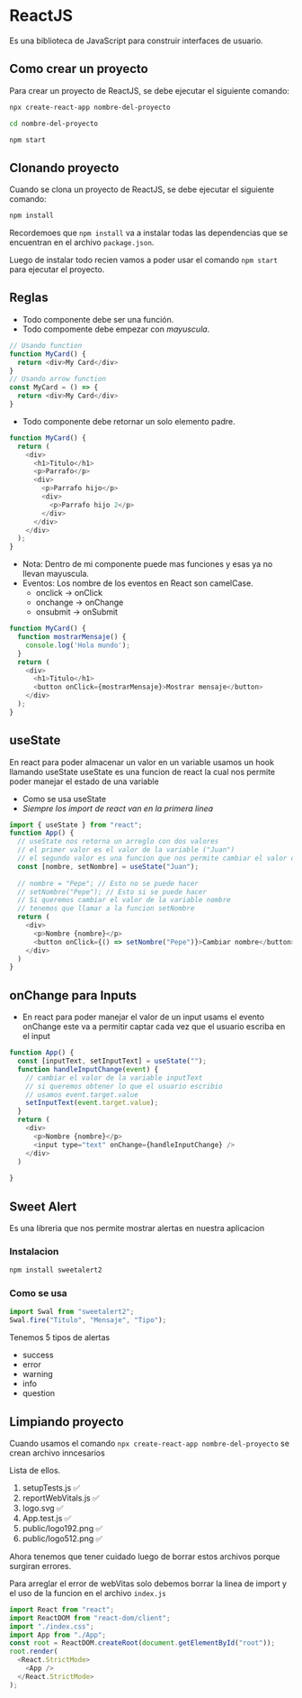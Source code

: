 # ReactJS

Es una biblioteca de JavaScript para construir interfaces de usuario.

## Como crear un proyecto

Para crear un proyecto de ReactJS, se debe ejecutar el siguiente comando:

```bash
npx create-react-app nombre-del-proyecto
```

```bash
cd nombre-del-proyecto
```

```bash
npm start
```

## Clonando proyecto

Cuando se clona un proyecto de ReactJS, se debe ejecutar el siguiente comando:

```bash
npm install
```

Recordemoes que `npm install` va a instalar todas las dependencias que se encuentran en el archivo `package.json`.

Luego de instalar todo recien vamos a poder usar el comando `npm start` para ejecutar el proyecto.

## Reglas

- Todo componente debe ser una función.
- Todo compomente debe empezar con *mayuscula*.

```js
// Usando function
function MyCard() {
  return <div>My Card</div>
}
// Usando arrow function
const MyCard = () => {
  return <div>My Card</div>
}
```

- Todo componente debe retornar un solo elemento padre.

```js
function MyCard() {
  return (
    <div>
      <h1>Titulo</h1>
      <p>Parrafo</p>
      <div>
        <p>Parrafo hijo</p>
        <div>
          <p>Parrafo hijo 2</p>
        </div>
      </div>
    </div>
  );
}
```

- Nota: Dentro de mi componente puede mas funciones y esas ya no llevan mayuscula.
- Eventos: Los nombre de los eventos en React son camelCase.
  - onclick -> onClick
  - onchange -> onChange
  - onsubmit -> onSubmit

```js
function MyCard() {
  function mostrarMensaje() {
    console.log('Hola mundo');
  }
  return (
    <div>
      <h1>Titulo</h1>
      <button onClick={mostrarMensaje}>Mostrar mensaje</button>
    </div>
  );
}
```

## useState

En react para poder almacenar un valor en un variable
usamos un hook llamando useState
useState es una funcion de react la cual nos permite poder
manejar el estado de una variable

- Como se usa useState
- *Siempre los import de react van en la primera linea*

```js
import { useState } from "react";
function App() {
  // useState nos retorna un arreglo con dos valores
  // el primer valor es el valor de la variable ("Juan")
  // el segundo valor es una funcion que nos permite cambiar el valor de la variable
  const [nombre, setNombre] = useState("Juan");
  
  // nombre = "Pepe"; // Esto no se puede hacer
  // setNombre("Pepe"); // Esto si se puede hacer
  // Si queremos cambiar el valor de la variable nombre
  // tenemos que llamar a la funcion setNombre
  return (
    <div>
      <p>Nombre {nombre}</p>
      <button onClick={() => setNombre("Pepe")}>Cambiar nombre</button>
    </div>
  )
}
```

## onChange para Inputs

- En react para poder manejar el valor de un input usams el evento onChange
este va a permitir captar cada vez que el usuario escriba en el input

```js
function App() {
  const [inputText, setInputText] = useState("");
  function handleInputChange(event) {
    // cambiar el valor de la variable inputText
    // si queremos obtener lo que el usuario escribio
    // usamos event.target.value
    setInputText(event.target.value);
  }
  return (
    <div>
      <p>Nombre {nombre}</p>
      <input type="text" onChange={handleInputChange} />
    </div>
  )
  
}
```

## Sweet Alert

Es una libreria que nos permite mostrar alertas en nuestra aplicacion

### Instalacion

```bash
npm install sweetalert2
```

### Como se usa

```js
import Swal from "sweetalert2";
Swal.fire("Titulo", "Mensaje", "Tipo");
```

Tenemos 5 tipos de alertas

- success
- error
- warning
- info
- question

## Limpiando proyecto

Cuando usamos el comando `npx create-react-app nombre-del-proyecto` se crean archivo inncesarios

Lista de ellos.

1. setupTests.js ✅
2. reportWebVitals.js ✅
3. logo.svg ✅
4. App.test.js ✅
5. public/logo192.png ✅
6. public/logo512.png ✅

Ahora tenemos que tener cuidado luego de borrar estos archivos porque surgiran errores.

Para arreglar el error de webVitas solo debemos borrar la linea de import y el uso de la funcion en el archivo `index.js`

```js
import React from "react";
import ReactDOM from "react-dom/client";
import "./index.css";
import App from "./App";
const root = ReactDOM.createRoot(document.getElementById("root"));
root.render(
  <React.StrictMode>
    <App />
  </React.StrictMode>
);
```